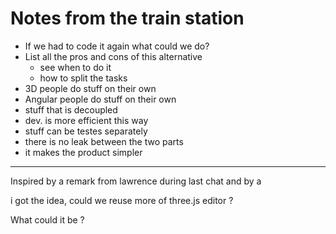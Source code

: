 

# Notes from the train station
* If we had to code it again what could we do?
* List all the pros and cons of this alternative 
  * see when to do it 
  * how to split the tasks 
* 3D people do stuff on their own 
* Angular people do stuff on their own
* stuff that is decoupled 
* dev. is more efficient this way 
* stuff can be testes separately 
* there is no leak between the two parts 
* it makes the product simpler 




---

Inspired by a remark from lawrence during last chat 
and by a 

i got the idea, could we reuse more of three.js editor ?

What could it be ?
